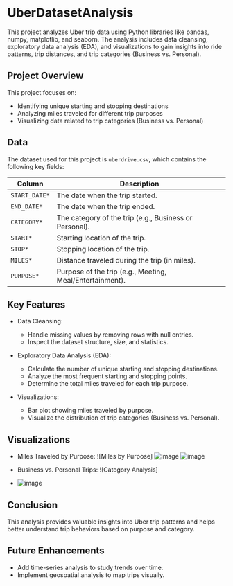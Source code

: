 # UberDatasetAnalysis

This project analyzes Uber trip data using Python libraries like pandas, numpy, matplotlib, and seaborn. The analysis includes data cleansing, exploratory data analysis (EDA), and visualizations to gain insights into ride patterns, trip distances, and trip categories (Business vs. Personal).

## Project Overview

This project focuses on:
- Identifying unique starting and stopping destinations
- Analyzing miles traveled for different trip purposes
- Visualizing data related to trip categories (Business vs. Personal)

## Data

The dataset used for this project is `uberdrive.csv`, which contains the following key fields:

| Column         | Description                                          |
|----------------|------------------------------------------------------|
| `START_DATE*`  | The date when the trip started.                     |
| `END_DATE*`    | The date when the trip ended.                       |
| `CATEGORY*`    | The category of the trip (e.g., Business or Personal). |
| `START*`       | Starting location of the trip.                      |
| `STOP*`        | Stopping location of the trip.                      |
| `MILES*`       | Distance traveled during the trip (in miles).      |
| `PURPOSE*`     | Purpose of the trip (e.g., Meeting, Meal/Entertainment). |

## Key Features

- Data Cleansing:
  - Handle missing values by removing rows with null entries.
  - Inspect the dataset structure, size, and statistics.

- Exploratory Data Analysis (EDA):
  - Calculate the number of unique starting and stopping destinations.
  - Analyze the most frequent starting and stopping points.
  - Determine the total miles traveled for each trip purpose.

- Visualizations:
  - Bar plot showing miles traveled by purpose.
  - Visualize the distribution of trip categories (Business vs. Personal).

## Visualizations

- Miles Traveled by Purpose: ![Miles by Purpose]
![image](https://github.com/user-attachments/assets/9694dc5f-5929-481b-b892-e46267fae212)
![image](https://github.com/user-attachments/assets/31b0b60d-d073-40ef-8e89-72d5ade83b8b)

- Business vs. Personal Trips: ![Category Analysis]
- ![image](https://github.com/user-attachments/assets/d0348301-e015-4b55-9218-721615ef34ea)



## Conclusion

This analysis provides valuable insights into Uber trip patterns and helps better understand trip behaviors based on purpose and category.

## Future Enhancements

- Add time-series analysis to study trends over time.
- Implement geospatial analysis to map trips visually.
